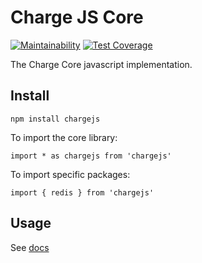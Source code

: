 # Charge JS Core

[![Maintainability](https://api.codeclimate.com/v1/badges/d422bc62ad4026e5288d/maintainability)](https://codeclimate.com/repos/5f7b818a13150c61ba00ab3a/maintainability)
[![Test Coverage](https://api.codeclimate.com/v1/badges/d422bc62ad4026e5288d/test_coverage)](https://codeclimate.com/repos/5f7b818a13150c61ba00ab3a/test_coverage)

The Charge Core javascript implementation.

## Install

`npm install chargejs`

To import the core library:

`import * as chargejs from 'chargejs'`

To import specific packages:

`import { redis } from 'chargejs'`

## Usage

See [docs](./DOCS.md)